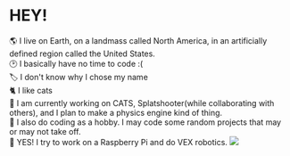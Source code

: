 # HEY!
<!-- 
**What-ever-this-is/what-ever-this-is** is a ✨ _special_ ✨ repository because its `README.md` (this file) appears on your GitHub profile.

Here are some ideas to get you started:

- 🔭 I’m currently working on ...
- 🌱 I’m currently learning ...
- 👯 I’m looking to collaborate on ...
- 🤔 I’m looking for help with ...
- 💬 Ask me about ...
- 📫 How to reach me: ...
- 😄 Pronouns: ...
- ⚡ Fun fact: ...
-->
🌎 I live on Earth, on a landmass called North America, in an artificially defined region called the United States.<br>
🕑 I basically have no time to code :(<br>
🏷️ I don't know why I chose my name<br>
🐈 I like cats<br>
🔭 I am currently working on CATS, Splatshooter(while collaborating with others), and I plan to make a physics engine kind of thing.<br>
🎈 I also do coding as a hobby. I may code some random projects that may or may not take off.<br>
🤖 YES! I try to work on a Raspberry Pi and do VEX robotics.
<img src="./rickrolll.gif">
